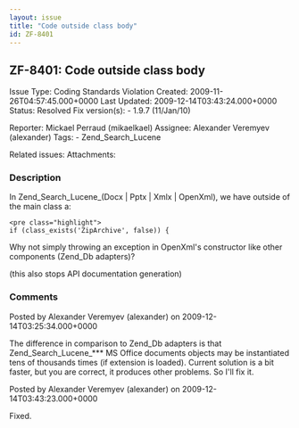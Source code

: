 ```yaml
---
layout: issue
title: "Code outside class body"
id: ZF-8401
---
```


ZF-8401: Code outside class body
--------------------------------

 Issue Type: Coding Standards Violation Created: 2009-11-26T04:57:45.000+0000 Last Updated: 2009-12-14T03:43:24.000+0000 Status: Resolved Fix version(s): - 1.9.7 (11/Jan/10)
 
 Reporter:  Mickael Perraud (mikaelkael)  Assignee:  Alexander Veremyev (alexander)  Tags: - Zend\_Search\_Lucene
 
 Related issues: 
 Attachments: 
### Description

In Zend\_Search\_Lucene\_(Docx | Pptx | Xmlx | OpenXml), we have outside of the main class a:

 
    <pre class="highlight">
    if (class_exists('ZipArchive', false)) {


Why not simply throwing an exception in OpenXml's constructor like other components (Zend\_Db adapters)?

(this also stops API documentation generation)

 

 

### Comments

Posted by Alexander Veremyev (alexander) on 2009-12-14T03:25:34.000+0000

The difference in comparison to Zend\_Db adapters is that Zend\_Search\_Lucene\_\*\*\* MS Office documents objects may be instantiated tens of thousands times (if extension is loaded). Current solution is a bit faster, but you are correct, it produces other problems. So I'll fix it.

 

 

Posted by Alexander Veremyev (alexander) on 2009-12-14T03:43:23.000+0000

Fixed.

 

 